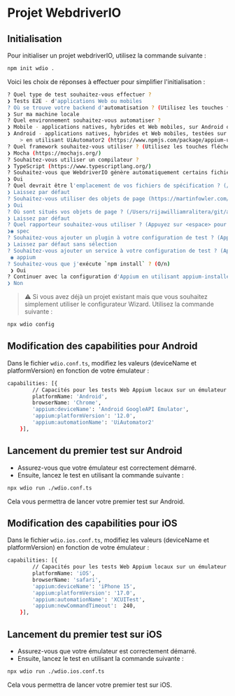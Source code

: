 
# Projet WebdriverIO

## Initialisation

Pour initialiser un projet webdriverIO, utilisez la commande suivante :

```bash
npm init wdio .
```

Voici les choix de réponses à effectuer pour simplifier l'initialisation :

```bash
? Quel type de test souhaitez-vous effectuer ? 
❯ Tests E2E - d'applications Web ou mobiles
? Où se trouve votre backend d'automatisation ? (Utilisez les touches fléchées)
❯ Sur ma machine locale 
? Quel environnement souhaitez-vous automatiser ?
❯ Mobile - applications natives, hybrides et Web mobiles, sur Android ou iOS 
❯ Android - applications natives, hybrides et Web mobiles, testées sur des émulateurs et de vrais appareils
    > en utilisant UiAutomator2 (https://www.npmjs.com/package/appium-uiautomator2-driver)
? Quel framework souhaitez-vous utiliser ? (Utilisez les touches fléchées)
❯ Mocha (https://mochajs.org/) 
? Souhaitez-vous utiliser un compilateur ?
❯ TypeScript (https://www.typescriptlang.org/)
? Souhaitez-vous que WebdriverIO génère automatiquement certains fichiers de test ? (O/n) 
❯ Oui
? Quel devrait être l'emplacement de vos fichiers de spécification ? (/Users/rijawilliamralitera/git/appium-install-from-scratch/test/specs/**/*.ts)
❯ Laissez par défaut
? Souhaitez-vous utiliser des objets de page (https://martinfowler.com/bliki/PageObject.html) ? (O/n)
❯ Oui
? Où sont situés vos objets de page ? (/Users/rijawilliamralitera/git/appium-install-from-scratch/test/pageobjects/**/*.ts)
❯ Laissez par défaut
? Quel rapporteur souhaitez-vous utiliser ? (Appuyez sur <espace> pour sélectionner, <a> pour tout basculer, <i> pour inverser la sélection, et <entrée> pour continuer)
❯◉ spec
? Souhaitez-vous ajouter un plugin à votre configuration de test ? (Appuyez sur <espace> pour sélectionner, <a> pour tout basculer, <i> pour inverser la sélection, et <entrée> pour continuer)
❯ Laissez par défaut sans sélection
? Souhaitez-vous ajouter un service à votre configuration de test ? (Appuyez sur <espace> pour sélectionner, <a> pour tout basculer, <i> pour inverser la sélection, et <entrée> pour continuer)
 ◉ appium
? Souhaitez-vous que j'exécute `npm install` ? (O/n)
 ❯ Oui
? Continuer avec la configuration d'Appium en utilisant appium-installer (https://github.com/AppiumTestDistribution/appium-installer) ? (O/n)
❯ Non
```

> :warning: Si vous avez déjà un projet existant mais que vous souhaitez simplement utiliser le configurateur Wizard. Utilisez la commande suivante :

```bash
npx wdio config
```

## Modification des capabilities pour Android

Dans le fichier `wdio.conf.ts`, modifiez les valeurs (deviceName et platformVersion) en fonction de votre émulateur :

```bash
capabilities: [{
        // Capacités pour les tests Web Appium locaux sur un émulateur Android
        platformName: 'Android',
        browserName: 'Chrome',
        'appium:deviceName': 'Android GoogleAPI Emulator',
        'appium:platformVersion': '12.0',
        'appium:automationName': 'UiAutomator2'
    }],
```

## Lancement du premier test sur Android

- Assurez-vous que votre émulateur est correctement démarré.
- Ensuite, lancez le test en utilisant la commande suivante :

```bash
npx wdio run ./wdio.conf.ts
```

Cela vous permettra de lancer votre premier test sur Android.

## Modification des capabilities pour iOS

Dans le fichier `wdio.ios.conf.ts`, modifiez les valeurs (deviceName et platformVersion) en fonction de votre émulateur :

```bash
capabilities: [{
        // Capacités pour les tests Web Appium locaux sur un émulateur Android
        platformName: 'iOS',
        browserName: 'safari',
        'appium:deviceName': 'iPhone 15',
        'appium:platformVersion': '17.0',
        'appium:automationName': 'XCUITest',
        'appium:newCommandTimeout':  240,
    }],
```

## Lancement du premier test sur iOS

- Assurez-vous que votre émulateur est correctement démarré.
- Ensuite, lancez le test en utilisant la commande suivante :

```bash
npx wdio run ./wdio.ios.conf.ts
```

Cela vous permettra de lancer votre premier test sur iOS.